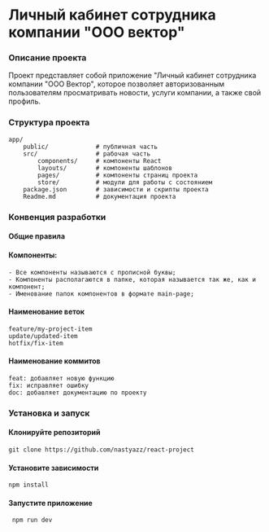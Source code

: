 # Личный кабинет сотрудника компании "OOO вектор"
### Описание проекта
Проект представляет собой приложение "Личный кабинет сотрудника компании "ООО Вектор", которое позволяет авторизованным пользователям просматривать новости, услуги компании, а также свой профиль.

### Структура проекта
    app/
        public/             # публичная часть
        src/                # рабочая часть
            components/     # компоненты React
            layouts/        # компоненты шаблонов
            pages/          # компоненты страниц проекта
            store/          # модули для работы с состоянием
        package.json        # зависимости и скрипты проекта
        Readme.md           # документация проекта

### Конвенция разработки
#### Общие правила
#### Компоненты:
    - Все компоненты называются с прописной буквы;
    - Компоненты располагаются в папке, которая называется так же, как и компонент;
    - Именование папок компонентов в формате main-page;

#### Наименование веток
    feature/my-project-item
    update/updated-item
    hotfix/fix-item

#### Наименование коммитов
    feat: добавляет новую функцию
    fix: исправляет ошибку
    doc: добавляет документацию по проекту

### Установка и запуск
#### Клонируйте репозиторий
``` git clone https://github.com/nastyazz/react-project ```
#### Установите зависимости
``` npm install ```
#### Запустите приложение
```  npm run dev ```